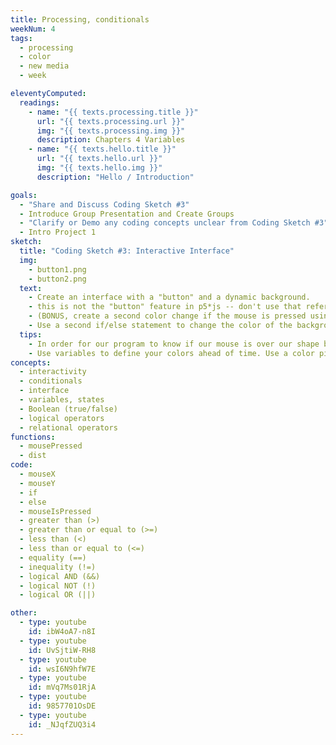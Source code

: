 ```yaml
---
title: Processing, conditionals
weekNum: 4
tags:
  - processing
  - color
  - new media
  - week

eleventyComputed:
  readings:
    - name: "{{ texts.processing.title }}"
      url: "{{ texts.processing.url }}"
      img: "{{ texts.processing.img }}"
      description: Chapters 4 Variables
    - name: "{{ texts.hello.title }}"
      url: "{{ texts.hello.url }}"
      img: "{{ texts.hello.img }}"
      description: "Hello / Introduction"

goals:
  - "Share and Discuss Coding Sketch #3"
  - Introduce Group Presentation and Create Groups
  - "Clarify or Demo any coding concepts unclear from Coding Sketch #3"
  - Intro Project 1
sketch:
  title: "Coding Sketch #3: Interactive Interface"
  img:
    - button1.png
    - button2.png
  text:
    - Create an interface with a "button" and a dynamic background.
    - this is not the "button" feature in p5*js -- don't use that reference material. Instead you will draw a shape (Use square, circle, triangle, or rectangle. Irregular shapes are not recommended!) that will serve as your button. Use an if/else statement to change the color of the button if your mouse is on top of the shape.
    - (BONUS, create a second color change if the mouse is pressed using the system variable mouseIsPressed?).
    - Use a second if/else statement to change the color of the background when the mouse is in a certain region of the canvas.
  tips:
    - In order for our program to know if our mouse is over our shape button, we will need to use mouseX, mouseY to input our mouse coordinates. We will also need to test to see if our mouse coordinates fall inside the coordinates of our shape. This will vary based on whether you choose a rectangle or a circle for your button. Check out the examples in the book for how to calculate these using 1) >, <, && logical operators inside an if statement in rectangles, or 2) the dist() function in circles.
    - Use variables to define your colors ahead of time. Use a color picker app to get a color palette from a favorite site or artwork, or use a palette generator app. Be sure you are referencing colors correctly in either RGB or Hexcode.
concepts:
  - interactivity
  - conditionals
  - interface
  - variables, states
  - Boolean (true/false)
  - logical operators
  - relational operators
functions:
  - mousePressed
  - dist
code:
  - mouseX
  - mouseY
  - if
  - else
  - mouseIsPressed
  - greater than (>)
  - greater than or equal to (>=)
  - less than (<)
  - less than or equal to (<=)
  - equality (==)
  - inequality (!=)
  - logical AND (&&)
  - logical NOT (!)
  - logical OR (||)

other:
  - type: youtube
    id: ibW4oA7-n8I
  - type: youtube
    id: UvSjtiW-RH8
  - type: youtube
    id: wsI6N9hfW7E
  - type: youtube
    id: mVq7Ms01RjA
  - type: youtube
    id: 9857701OsDE
  - type: youtube
    id: _NJqfZUQ3i4
---
```

